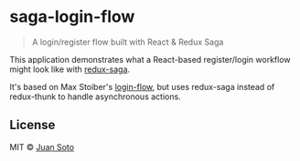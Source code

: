 # saga-login-flow

> A login/register flow built with React & Redux Saga

This application demonstrates what a React-based register/login workflow might look like with [redux-saga](https://github.com/yelouafi/redux-saga).

It's based on Max Stoiber's [login-flow](https://github.com/mxstbr/login-flow), but uses redux-saga instead of redux-thunk to handle asynchronous actions.

## License

MIT © [Juan Soto](http://juansoto.me)
